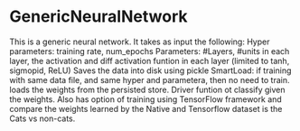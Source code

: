 # GenericNeuralNetwork
This is a generic neural network. It takes as input the following:
Hyper parameters: training rate, num_epochs
Parameters: #Layers, #units in each layer, the activation and diff activation funtion in each layer (limited to tanh, sigmopid, ReLU)
Saves the data into disk using pickle
SmartLoad: if training with same data file, and same hyper and parametera, then no need to train. loads the weights from the persisted store.
Driver funtion ot classify given the weights.
Also has option of training using TensorFlow framework and compare the weights learned by the Native and Tensorflow
dataset is the Cats vs non-cats.
